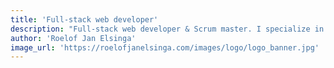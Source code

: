 ```yaml
---
title: 'Full-stack web developer'
description: "Full-stack web developer & Scrum master. I specialize in building fast, secure, and easy-to-maintain web applications.\n"
author: 'Roelof Jan Elsinga'
image_url: 'https://roelofjanelsinga.com/images/logo/logo_banner.jpg'
---
```


